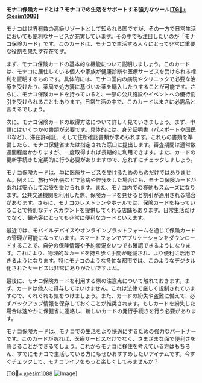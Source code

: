 **モナコ保険カードとは？モナコでの生活をサポートする強力なツール[[TG💪+ @esim1088](https://t.me/s/esim1088)]**

モナコは世界有数の高級リゾートとして知られる国ですが、その一方で日常生活においても便利なサービスが充実しています。その中でも注目したいのが「モナコ保険カード」です。このカードは、モナコで生活する人々にとって非常に重要な役割を果たす存在です。

まず、モナコ保険カードの基本的な機能について説明しましょう。このカードは、モナコに居住している個人や家族が健康診断や医療サービスを受けられる権利を証明するものです。具体的には、モナコ国内の病院やクリニックで必要な治療を受けたり、薬局で処方箋に基づいた薬を購入したりすることが可能です。さらに、モナコ保険カードを持っていると、一部の公共施設やイベントへの優待割引を受けられることもあります。日常生活の中で、このカードはまさに必需品と言えるでしょう。

次に、モナコ保険カードの取得方法について詳しく見ていきましょう。まず、申請にはいくつかの書類が必要です。具体的には、身分証明書（パスポートや国民IDなど）、滞在許可証、そして住所確認書類が求められます。これらの書類を準備したら、モナコ保健省または指定された窓口に提出します。審査期間は通常数週間程度かかりますが、一度取得すれば長期的に利用できます。また、カードの更新手続きも定期的に行う必要がありますので、忘れずにチェックしましょう。

モナコ保険カードは、単に医療サービスを受けるためのものだけではありません。例えば、旅行や出張などで急病や怪我をした場合にも、モナコ保険カードがあれば安心して治療を受けられます。また、モナコ内での移動もスムーズになります。公共交通機関を利用した際、保険カードを見せると割引が適用される場合があります。さらに、モナコのレストランやホテルでは、保険カードを持っていることで特別なディスカウントを提供してくれる店舗もあります。日常生活だけでなく、観光客にとっても非常に便利なカードといえます。

最近では、モバイルデバイスやオンラインプラットフォームを通じて保険カードの管理が可能になっています。スマートフォンでアプリケーションをダウンロードすることで、自分の保険情報や予約状況をいつでも確認できるようになります。これにより、物理的なカードを持ち歩く手間が軽減され、より便利に活用できるようになります。特にモナコのような多忙な都市では、このようなデジタル化されたサービスは非常にありがたいですよね。

最後に、モナコ保険カードを利用する際の注意点について触れておきます。まず、カードは他人に貸与してはいけません。これは法律で厳しく規制されていますので、くれぐれも気をつけましょう。また、カードの紛失や盗難に備えて、必ずバックアップ情報を保存しておくことが推奨されます。もしカードを紛失した場合は速やかに保健省に連絡し、新しいカードの発行手続きを行う必要があります。

モナコ保険カードは、モナコでの生活をより快適にするための強力なパートナーです。このカードがあれば、医療サービスだけでなく、さまざまな面で便利さを感じることができるでしょう。これからモナコに移住を考えている方はもちろん、すでにモナコで生活している方にもぜひおすすめしたいアイテムです。今すぐチェックして、モナコライフをもっと楽しくしてみませんか？

[[TG💪+ @esim1088](https://t.me/s/esim1088) ![Image](https://i.postimg.cc/Y0z9fWf4/image.png)]